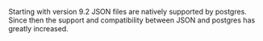 [//]: <> (https://www.postgresqltutorial.com/postgresql-json/ https://www.cloudbees.com/blog/unleash-the-power-of-storing-json-in-postgres)
Starting with version 9.2 JSON files are natively supported by postgres. 
Since then the support and compatibility between JSON and postgres has greatly increased.
